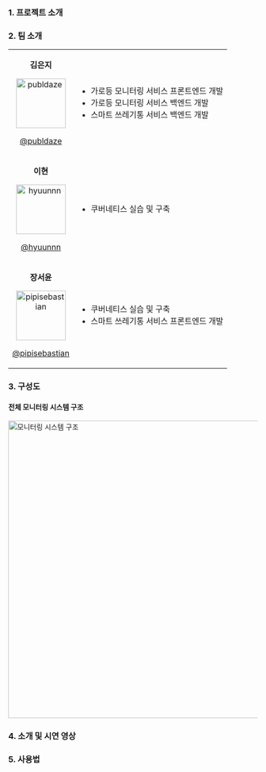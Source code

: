 ### 1. 프로젝트 소개



### 2. 팀 소개

<table>
  <tr>
    <td align="center">
      <p><b>김은지</b></p>
      <img src="https://github.com/publdaze.png" width="100px;" alt="publdaze"/>
      <a href="https://www.github.com/publdaze"><p>@publdaze</p></a>
    </td>
    <td>
      <ul>
        <li>가로등 모니터링 서비스 프론트엔드 개발</li>
        <li>가로등 모니터링 서비스 백엔드 개발</li>
        <li>스마트 쓰레기통 서비스 백엔드 개발</li>
      </ul>
    </td>
  </tr>
  <tr>
    <td align="center">
      <p><b>이현</b></p>
      <img src="https://github.com/hyuunnn.png" width="100px;" alt="hyuunnn"/>
      <a href="https://www.github.com/hyuunnn"><p>@hyuunnn</p></a>
    </td>
    <td>
      <ul>
        <li>쿠버네티스 실습 및 구축</li>
      </ul>
    </td>
  </tr>
  <tr>
    <td align="center">
      <p><b>장서윤</b></p>
      <img src="https://github.com/pipisebastian.png" width="100px;" alt="pipisebastian"/>
      <br>
      <a href="https://www.github.com/pipisebastian"><p>@pipisebastian</p></a>
    </td>
    <td>
      <ul>
        <li>쿠버네티스 실습 및 구축</li>
        <li>스마트 쓰레기통 서비스 프론트엔드 개발</li>
      </ul>
    </td>
  </tr>
</table>


### 3. 구성도
#### 전체 모니터링 시스템 구조
<img src="https://github.com/pnucse-capstone/capstone-2023-1-27/assets/78250089/24a4cdda-a59c-4eea-aca6-284e74d25147" width="600" alt="모니터링 시스템 구조"/>



### 4. 소개 및 시연 영상



### 5. 사용법


